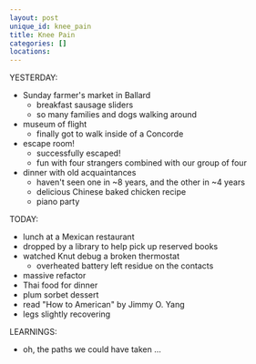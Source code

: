 ```yaml
---
layout: post
unique_id: knee_pain
title: Knee Pain
categories: []
locations: 
---
```


YESTERDAY:
* Sunday farmer's market in Ballard
  * breakfast sausage sliders
  * so many families and dogs walking around
* museum of flight
  * finally got to walk inside of a Concorde
* escape room!
  * successfully escaped!
  * fun with four strangers combined with our group of four
* dinner with old acquaintances
  * haven't seen one in ~8 years, and the other in ~4 years
  * delicious Chinese baked chicken recipe
  * piano party

TODAY:
* lunch at a Mexican restaurant
* dropped by a library to help pick up reserved books
* watched Knut debug a broken thermostat
  * overheated battery left residue on the contacts
* massive refactor
* Thai food for dinner
* plum sorbet dessert
* read "How to American" by Jimmy O. Yang
* legs slightly recovering

LEARNINGS:
* oh, the paths we could have taken ...
